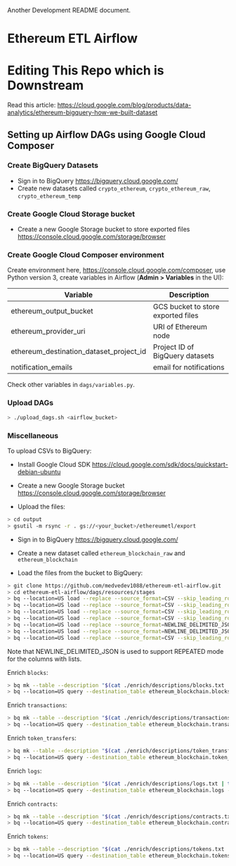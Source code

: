 Another Development README document. 
# Ethereum ETL Airflow
# Editing This Repo which is Downstream

Read this article: https://cloud.google.com/blog/products/data-analytics/ethereum-bigquery-how-we-built-dataset

## Setting up Airflow DAGs using Google Cloud Composer

### Create BigQuery Datasets

- Sign in to BigQuery https://bigquery.cloud.google.com/
- Create new datasets called `crypto_ethereum`, `crypto_ethereum_raw`, `crypto_ethereum_temp`

### Create Google Cloud Storage bucket

- Create a new Google Storage bucket to store exported files https://console.cloud.google.com/storage/browser

### Create Google Cloud Composer environment

Create environment here, https://console.cloud.google.com/composer, use Python version 3, 
create variables in Airflow (**Admin > Variables** in the UI):

| Variable                                | Description                             |
|-----------------------------------------|-----------------------------------------|
| ethereum_output_bucket                  | GCS bucket to store exported files      |
| ethereum_provider_uri                   | URI of Ethereum node                    |
| ethereum_destination_dataset_project_id | Project ID of BigQuery datasets         |
| notification_emails                     | email for notifications                 |

Check other variables in `dags/variables.py`.

### Upload DAGs

```bash
> ./upload_dags.sh <airflow_bucket>
```

### Miscellaneous

To upload CSVs to BigQuery:

- Install Google Cloud SDK https://cloud.google.com/sdk/docs/quickstart-debian-ubuntu

- Create a new Google Storage bucket https://console.cloud.google.com/storage/browser

- Upload the files:

```bash
> cd output
> gsutil -m rsync -r . gs://<your_bucket>/ethereumetl/export
```

- Sign in to BigQuery https://bigquery.cloud.google.com/

- Create a new dataset called `ethereum_blockchain_raw` and `ethereum_blockchain`

- Load the files from the bucket to BigQuery:

```bash
> git clone https://github.com/medvedev1088/ethereum-etl-airflow.git
> cd ethereum-etl-airflow/dags/resources/stages
> bq --location=US load --replace --source_format=CSV --skip_leading_rows=1 ethereum_blockchain_raw.blocks gs://<your_bucket>/ethereumetl/export/blocks/*.csv ./raw/schemas/blocks.json
> bq --location=US load --replace --source_format=CSV --skip_leading_rows=1 ethereum_blockchain_raw.transactions gs://<your_bucket>/ethereumetl/export/transactions/*.csv ./raw/schemas/transactions.json
> bq --location=US load --replace --source_format=CSV --skip_leading_rows=1 ethereum_blockchain_raw.token_transfers gs://<your_bucket>/ethereumetl/export/token_transfers/*.csv ./raw/schemas/token_transfers.json
> bq --location=US load --replace --source_format=CSV --skip_leading_rows=1 ethereum_blockchain_raw.receipts gs://<your_bucket>/ethereumetl/export/receipts/*.csv ./raw/schemas/receipts.json
> bq --location=US load --replace --source_format=NEWLINE_DELIMITED_JSON ethereum_blockchain_raw.logs gs://<your_bucket>/ethereumetl/export/logs/*.json ./raw/schemas/logs.json
> bq --location=US load --replace --source_format=NEWLINE_DELIMITED_JSON ethereum_blockchain_raw.contracts gs://<your_bucket>/ethereumetl/export/contracts/*.json ./raw/schemas/contracts.json
> bq --location=US load --replace --source_format=CSV --skip_leading_rows=1 --allow_quoted_newlines ethereum_blockchain_raw.tokens gs://<your_bucket>/ethereumetl/export/tokens/*.csv ./raw/schemas/tokens.json
```

Note that NEWLINE_DELIMITED_JSON is used to support REPEATED mode for the columns with lists.

Enrich `blocks`:

```bash
> bq mk --table --description "$(cat ./enrich/descriptions/blocks.txt | tr '\n' ' ')" --time_partitioning_field timestamp ethereum_blockchain.blocks ./enrich/schemas/blocks.json
> bq --location=US query --destination_table ethereum_blockchain.blocks --use_legacy_sql=false "$(cat ./enrich/sqls/blocks.sql | tr '\n' ' ')"
```

Enrich `transactions`:

```bash
> bq mk --table --description "$(cat ./enrich/descriptions/transactions.txt | tr '\n' ' ')" --time_partitioning_field block_timestamp ethereum_blockchain.transactions ./enrich/schemas/transactions.json
> bq --location=US query --destination_table ethereum_blockchain.transactions --use_legacy_sql=false "$(cat ./enrich/sqls/transactions.sql | tr '\n' ' ')"
```

Enrich `token_transfers`:

```bash
> bq mk --table --description "$(cat ./enrich/descriptions/token_transfers.txt | tr '\n' ' ')" --time_partitioning_field block_timestamp ethereum_blockchain.token_transfers ./enrich/schemas/token_transfers.json
> bq --location=US query --destination_table ethereum_blockchain.token_transfers --use_legacy_sql=false "$(cat ./enrich/sqls/token_transfers.sql | tr '\n' ' ')"
```

Enrich `logs`:

```bash
> bq mk --table --description "$(cat ./enrich/descriptions/logs.txt | tr '\n' ' ')" --time_partitioning_field block_timestamp ethereum_blockchain.logs ./enrich/schemas/logs.json
> bq --location=US query --destination_table ethereum_blockchain.logs --use_legacy_sql=false "$(cat ./enrich/sqls/logs.sql | tr '\n' ' ')"
```

Enrich `contracts`:

```bash
> bq mk --table --description "$(cat ./enrich/descriptions/contracts.txt | tr '\n' ' ')" --time_partitioning_field block_timestamp ethereum_blockchain.contracts ./enrich/schemas/contracts.json
> bq --location=US query --destination_table ethereum_blockchain.contracts --use_legacy_sql=false "$(cat ./enrich/sqls/contracts.sql | tr '\n' ' ')"
```

Enrich `tokens`:

```bash
> bq mk --table --description "$(cat ./enrich/descriptions/tokens.txt | tr '\n' ' ')" ethereum_blockchain.tokens ./enrich/schemas/tokens.json
> bq --location=US query --destination_table ethereum_blockchain.tokens --use_legacy_sql=false "$(cat ./enrich/sqls/tokens.sql | tr '\n' ' ')"
```

